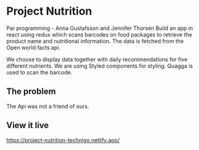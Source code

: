 # Project Nutrition
Par programming - Anna Gustafsson and Jennifer Thorsén
Build an app in react using redux which scans barcodes on food packages to retrieve the product name and nutritional information.
The data is fetched from the Open world facts api. 

We choose to display data together with daily recommendations for five different nutrients.
We are using Styled components for styling.
Quagga is used to scan the barcode.

## The problem
The Api was not a friend of ours.

## View it live

https://project-nutrition-technigo.netlify.app/